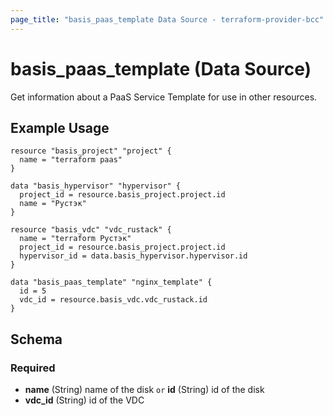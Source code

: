 ```yaml
---
page_title: "basis_paas_template Data Source - terraform-provider-bcc"
---
```

# basis_paas_template (Data Source)

Get information about a PaaS Service Template for use in other resources. 

## Example Usage

```hcl
resource "basis_project" "project" {
  name = "terraform paas"
}

data "basis_hypervisor" "hypervisor" {
  project_id = resource.basis_project.project.id
  name = "Рустэк"
}

resource "basis_vdc" "vdc_rustack" {
  name = "terraform Рустэк"
  project_id = resource.basis_project.project.id
  hypervisor_id = data.basis_hypervisor.hypervisor.id
}

data "basis_paas_template" "nginx_template" {
  id = 5
  vdc_id = resource.basis_vdc.vdc_rustack.id
}
```
## Schema

### Required

- **name** (String) name of the disk `or` **id** (String) id of the disk
- **vdc_id** (String) id of the VDC
